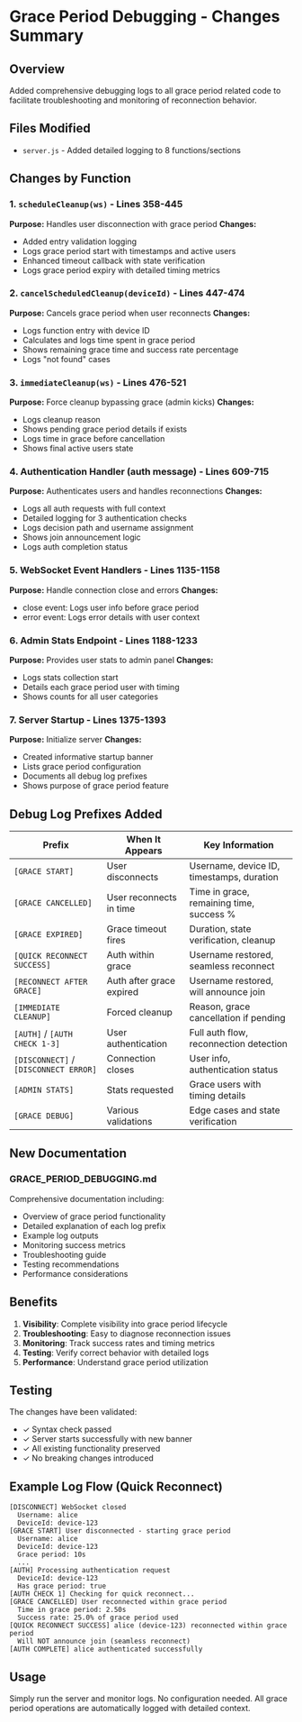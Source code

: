 # Grace Period Debugging - Changes Summary

## Overview
Added comprehensive debugging logs to all grace period related code to facilitate troubleshooting and monitoring of reconnection behavior.

## Files Modified
- `server.js` - Added detailed logging to 8 functions/sections

## Changes by Function

### 1. `scheduleCleanup(ws)` - Lines 358-445
**Purpose:** Handles user disconnection with grace period
**Changes:**
- Added entry validation logging
- Logs grace period start with timestamps and active users
- Enhanced timeout callback with state verification
- Logs grace period expiry with detailed timing metrics

### 2. `cancelScheduledCleanup(deviceId)` - Lines 447-474
**Purpose:** Cancels grace period when user reconnects
**Changes:**
- Logs function entry with device ID
- Calculates and logs time spent in grace period
- Shows remaining grace time and success rate percentage
- Logs "not found" cases

### 3. `immediateCleanup(ws)` - Lines 476-521
**Purpose:** Force cleanup bypassing grace (admin kicks)
**Changes:**
- Logs cleanup reason
- Shows pending grace period details if exists
- Logs time in grace before cancellation
- Shows final active users state

### 4. Authentication Handler (auth message) - Lines 609-715
**Purpose:** Authenticates users and handles reconnections
**Changes:**
- Logs all auth requests with full context
- Detailed logging for 3 authentication checks
- Logs decision path and username assignment
- Shows join announcement logic
- Logs auth completion status

### 5. WebSocket Event Handlers - Lines 1135-1158
**Purpose:** Handle connection close and errors
**Changes:**
- close event: Logs user info before grace period
- error event: Logs error details with user context

### 6. Admin Stats Endpoint - Lines 1188-1233
**Purpose:** Provides user stats to admin panel
**Changes:**
- Logs stats collection start
- Details each grace period user with timing
- Shows counts for all user categories

### 7. Server Startup - Lines 1375-1393
**Purpose:** Initialize server
**Changes:**
- Created informative startup banner
- Lists grace period configuration
- Documents all debug log prefixes
- Shows purpose of grace period feature

## Debug Log Prefixes Added

| Prefix | When It Appears | Key Information |
|--------|----------------|-----------------|
| `[GRACE START]` | User disconnects | Username, device ID, timestamps, duration |
| `[GRACE CANCELLED]` | User reconnects in time | Time in grace, remaining time, success % |
| `[GRACE EXPIRED]` | Grace timeout fires | Duration, state verification, cleanup |
| `[QUICK RECONNECT SUCCESS]` | Auth within grace | Username restored, seamless reconnect |
| `[RECONNECT AFTER GRACE]` | Auth after grace expired | Username restored, will announce join |
| `[IMMEDIATE CLEANUP]` | Forced cleanup | Reason, grace cancellation if pending |
| `[AUTH]` / `[AUTH CHECK 1-3]` | User authentication | Full auth flow, reconnection detection |
| `[DISCONNECT]` / `[DISCONNECT ERROR]` | Connection closes | User info, authentication status |
| `[ADMIN STATS]` | Stats requested | Grace users with timing details |
| `[GRACE DEBUG]` | Various validations | Edge cases and state verification |

## New Documentation

### GRACE_PERIOD_DEBUGGING.md
Comprehensive documentation including:
- Overview of grace period functionality
- Detailed explanation of each log prefix
- Example log outputs
- Monitoring success metrics
- Troubleshooting guide
- Testing recommendations
- Performance considerations

## Benefits

1. **Visibility**: Complete visibility into grace period lifecycle
2. **Troubleshooting**: Easy to diagnose reconnection issues
3. **Monitoring**: Track success rates and timing metrics
4. **Testing**: Verify correct behavior with detailed logs
5. **Performance**: Understand grace period utilization

## Testing

The changes have been validated:
- ✓ Syntax check passed
- ✓ Server starts successfully with new banner
- ✓ All existing functionality preserved
- ✓ No breaking changes introduced

## Example Log Flow (Quick Reconnect)

```
[DISCONNECT] WebSocket closed
  Username: alice
  DeviceId: device-123
[GRACE START] User disconnected - starting grace period
  Username: alice
  DeviceId: device-123
  Grace period: 10s
  ...
[AUTH] Processing authentication request
  DeviceId: device-123
  Has grace period: true
[AUTH CHECK 1] Checking for quick reconnect...
[GRACE CANCELLED] User reconnected within grace period
  Time in grace period: 2.50s
  Success rate: 25.0% of grace period used
[QUICK RECONNECT SUCCESS] alice (device-123) reconnected within grace period
  Will NOT announce join (seamless reconnect)
[AUTH COMPLETE] alice authenticated successfully
```

## Usage

Simply run the server and monitor logs. No configuration needed. All grace period operations are automatically logged with detailed context.
